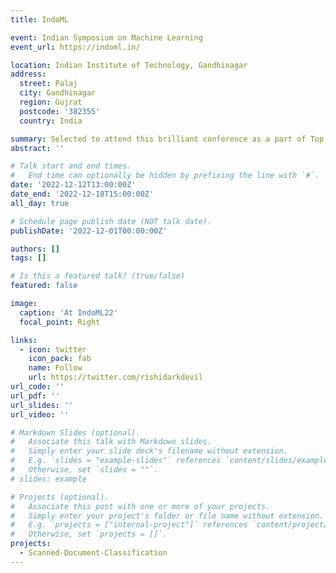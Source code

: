 ```yaml
---
title: IndoML

event: Indian Symposium on Machine Learning
event_url: https://indoml.in/

location: Indian Institute of Technology, Gandhinagar
address:
  street: Palaj
  city: Gandhinagar
  region: Gujrat
  postcode: '382355'
  country: India

summary: Selected to attend this brilliant conference as a part of Top 8 winner in the IndoML Datathon Challenge. It was quite engaging to learn about the research going on in the Indian ML community.
abstract: ''

# Talk start and end times.
#   End time can optionally be hidden by prefixing the line with `#`.
date: '2022-12-12T13:00:00Z'
date_end: '2022-12-18T15:00:00Z'
all_day: true

# Schedule page publish date (NOT talk date).
publishDate: '2022-12-01T00:00:00Z'

authors: []
tags: []

# Is this a featured talk? (true/false)
featured: false

image:
  caption: 'At IndoML22'
  focal_point: Right

links:
  - icon: twitter
    icon_pack: fab
    name: Follow
    url: https://twitter.com/rishidarkdevil
url_code: ''
url_pdf: ''
url_slides: ''
url_video: ''

# Markdown Slides (optional).
#   Associate this talk with Markdown slides.
#   Simply enter your slide deck's filename without extension.
#   E.g. `slides = "example-slides"` references `content/slides/example-slides.md`.
#   Otherwise, set `slides = ""`.
# slides: example

# Projects (optional).
#   Associate this post with one or more of your projects.
#   Simply enter your project's folder or file name without extension.
#   E.g. `projects = ["internal-project"]` references `content/project/deep-learning/index.md`.
#   Otherwise, set `projects = []`.
projects:
  - Scanned-Document-Classification
---
```


<!-- {{% callout note %}}
Click on the **Slides** button above to view the built-in slides feature.
{{% /callout %}}

Slides can be added in a few ways:

- **Create** slides using Wowchemy's [_Slides_](https://wowchemy.com/docs/managing-content/#create-slides) feature and link using `slides` parameter in the front matter of the talk file
- **Upload** an existing slide deck to `static/` and link using `url_slides` parameter in the front matter of the talk file
- **Embed** your slides (e.g. Google Slides) or presentation video on this page using [shortcodes](https://wowchemy.com/docs/writing-markdown-latex/).

Further event details, including [page elements](https://wowchemy.com/docs/writing-markdown-latex/) such as image galleries, can be added to the body of this page.
 -->